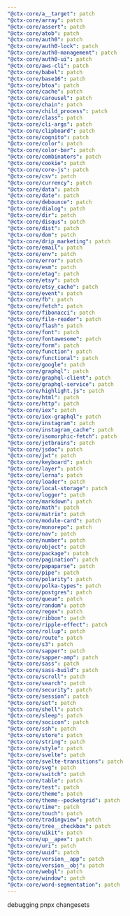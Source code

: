 ```yaml
---
"@ctx-core/a__target": patch
"@ctx-core/array": patch
"@ctx-core/assert": patch
"@ctx-core/atob": patch
"@ctx-core/auth0": patch
"@ctx-core/auth0-lock": patch
"@ctx-core/auth0-management": patch
"@ctx-core/auth0-ui": patch
"@ctx-core/aws-cli": patch
"@ctx-core/babel": patch
"@ctx-core/base16": patch
"@ctx-core/btoa": patch
"@ctx-core/cache": patch
"@ctx-core/carousel": patch
"@ctx-core/chain": patch
"@ctx-core/child_process": patch
"@ctx-core/class": patch
"@ctx-core/cli-args": patch
"@ctx-core/clipboard": patch
"@ctx-core/cognito": patch
"@ctx-core/color": patch
"@ctx-core/color-bar": patch
"@ctx-core/combinators": patch
"@ctx-core/cookie": patch
"@ctx-core/core-js": patch
"@ctx-core/csv": patch
"@ctx-core/currency": patch
"@ctx-core/data": patch
"@ctx-core/date": patch
"@ctx-core/debounce": patch
"@ctx-core/dialog": patch
"@ctx-core/dir": patch
"@ctx-core/disqus": patch
"@ctx-core/dist": patch
"@ctx-core/dom": patch
"@ctx-core/drip_marketing": patch
"@ctx-core/email": patch
"@ctx-core/env": patch
"@ctx-core/error": patch
"@ctx-core/esm": patch
"@ctx-core/etag": patch
"@ctx-core/etsy": patch
"@ctx-core/etsy_cache": patch
"@ctx-core/event": patch
"@ctx-core/fb": patch
"@ctx-core/fetch": patch
"@ctx-core/fibonacci": patch
"@ctx-core/file-reader": patch
"@ctx-core/flash": patch
"@ctx-core/font": patch
"@ctx-core/fontawesome": patch
"@ctx-core/form": patch
"@ctx-core/function": patch
"@ctx-core/functional": patch
"@ctx-core/google": patch
"@ctx-core/graphql": patch
"@ctx-core/graphql-client": patch
"@ctx-core/graphql-service": patch
"@ctx-core/highlight.js": patch
"@ctx-core/html": patch
"@ctx-core/http": patch
"@ctx-core/iex": patch
"@ctx-core/iex-graphql": patch
"@ctx-core/instagram": patch
"@ctx-core/instagram_cache": patch
"@ctx-core/isomorphic-fetch": patch
"@ctx-core/jetbrains": patch
"@ctx-core/jsdoc": patch
"@ctx-core/jwt": patch
"@ctx-core/keyboard": patch
"@ctx-core/layer": patch
"@ctx-core/lerna": patch
"@ctx-core/loader": patch
"@ctx-core/local-storage": patch
"@ctx-core/logger": patch
"@ctx-core/markdown": patch
"@ctx-core/math": patch
"@ctx-core/matrix": patch
"@ctx-core/module-card": patch
"@ctx-core/monorepo": patch
"@ctx-core/nav": patch
"@ctx-core/number": patch
"@ctx-core/object": patch
"@ctx-core/package": patch
"@ctx-core/pagination": patch
"@ctx-core/papaparse": patch
"@ctx-core/pipe": patch
"@ctx-core/polarity": patch
"@ctx-core/polka-types": patch
"@ctx-core/postgres": patch
"@ctx-core/queue": patch
"@ctx-core/random": patch
"@ctx-core/regex": patch
"@ctx-core/ribbon": patch
"@ctx-core/ripple-effect": patch
"@ctx-core/rollup": patch
"@ctx-core/route": patch
"@ctx-core/s3": patch
"@ctx-core/sapper": patch
"@ctx-core/sapper-amp": patch
"@ctx-core/sass": patch
"@ctx-core/sass-build": patch
"@ctx-core/scroll": patch
"@ctx-core/search": patch
"@ctx-core/security": patch
"@ctx-core/session": patch
"@ctx-core/set": patch
"@ctx-core/shell": patch
"@ctx-core/sleep": patch
"@ctx-core/socicon": patch
"@ctx-core/ssh": patch
"@ctx-core/store": patch
"@ctx-core/string": patch
"@ctx-core/style": patch
"@ctx-core/svelte": patch
"@ctx-core/svelte-transitions": patch
"@ctx-core/svg": patch
"@ctx-core/switch": patch
"@ctx-core/table": patch
"@ctx-core/test": patch
"@ctx-core/theme": patch
"@ctx-core/theme--pocketgrid": patch
"@ctx-core/time": patch
"@ctx-core/touch": patch
"@ctx-core/tradingview": patch
"@ctx-core/tree__checkbox": patch
"@ctx-core/uikit": patch
"@ctx-core/up__apex": patch
"@ctx-core/uri": patch
"@ctx-core/uuid": patch
"@ctx-core/version__app": patch
"@ctx-core/version__obj": patch
"@ctx-core/webgl": patch
"@ctx-core/window": patch
"@ctx-core/word-segmentation": patch
---
```


debugging pnpx changesets
